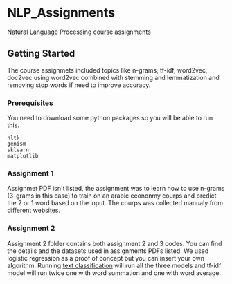 # NLP_Assignments
Natural Language Processing course assignments

## Getting Started
The course assignmets included topics like n-grams, tf-idf, word2vec, doc2vec using word2vec combined with stemming and lemmatization and removing stop words if need to improve accuracy.

### Prerequisites
You need to download some python packages so you will be able to run this.
```
nltk
genism
sklearn
matplotlib
```

### Assignment 1
Assignmet PDF isn't listed, the assignment was to learn how to use n-grams (3-grams in this case) to train on an arabic econonmy courps and predict the 2 or 1 word based on the input.
The courps was collected manualy from different websites.

### Assignment 2
Assignment 2 folder contains both assignment 2 and 3 codes. You can find the details and the datasets used in assignments PDFs listed.
We used logistic regression as a proof of concept but you can insert your own algorithm.
Running [text classification](https://github.com/MustafaSaber/NLP_Assignments/blob/master/assignment-2/text_classification.py) will run all the three models and tf-idf model will run twice one with word summation and one with word average.
